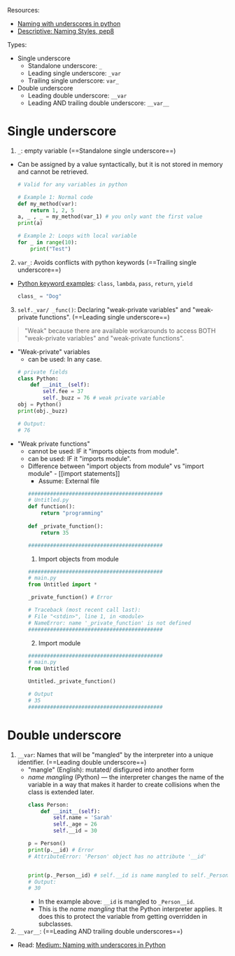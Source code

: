 Resources:
- [Naming with underscores in python](https://medium.com/python-features/naming-conventions-with-underscores-in-python-791251ac7097#:~:text=The%20underscore%20prefix%20is%20meant,is%20intended%20for%20internal%20use.)
- [Descriptive: Naming Styles, pep8](https://pep8.org/#descriptive-naming-styles)

Types:
- Single underscore
	- Standalone underscore: `_`
	- Leading single underscore: `_var`
	- Trailing single underscore: `var_`
- Double underscore
	- Leading double underscore: `__var`
	- Leading AND trailing double underscore: `__var__`

# Single underscore
1. `_`: empty variable (==Standalone single underscore==)
- Can be assigned by a value syntactically, but it is not stored in memory and cannot be retrieved. 
	```python
	# Valid for any variables in python
	
	# Example 1: Normal code 
	def my_method(var):
		return 1, 2, 5
	a, _ , _ = my_method(var_1) # you only want the first value
	print(a)
	
	# Example 2: Loops with local variable
	for _ in range(10):
		print("Test")
	```

2. `var_`: Avoids conflicts with python keywords (==Trailing single underscore==)
- [Python keyword examples](https://www.w3schools.com/python/python_ref_keywords.asp): `class`, `lambda`, `pass`, `return`, `yield`
	```python
	class_ = "Dog"
	```

3. `self._var/ _func()`: Declaring "weak-private variables" and "weak-private functions". (==Leading single underscore==)
> "Weak" because there are available workarounds to access BOTH "weak-private variables" and "weak-private functions". 

- "Weak-private" variables 
	- can be used: In any case. 
	```python
	# private fields
	class Python: 
		def __init__(self): 
			self.fee = 37 
			self._buzz = 76 # weak private variable
	obj = Python()
	print(obj._buzz)
	
	# Output:
	# 76
	```
- "Weak private functions" 
	- cannot be used: IF it "imports objects from module".  
	- can be used: IF it "imports module".
	- Difference between "import objects from module" vs "import module" - [[import statements]]
		- Assume: External file
		```python
		###########################################
		# Untitled.py
		def function(): 
			return "programming" 
			
		def _private_function(): 
			return 35
		
		###########################################
		```
		1. Import objects from module
		```python
		###########################################
		# main.py
		from Untitled import *
		
		_private_function() # Error
		
		# Traceback (most recent call last):
		# File "<stdin>", line 1, in <module>
		# NameError: name '_private_function' is not defined
		###########################################
		```
		2. Import module
		```python
		###########################################
		# main.py
		from Untitled 
		
		Untitled._private_function() 
		
		# Output
		# 35
		###########################################
		
		```

# Double underscore

1. `__var`: Names that will be "mangled" by the interpreter into a unique identifier. (==Leading double underscore==)
	- "mangle" (English): mutated/ disfigured into another form
	- _name mangling_ (Python) — the interpreter changes the name of the variable in a way that makes it harder to create collisions when the class is extended later.
		```python
		class Person:  
			def __init__(self):  
				self.name = 'Sarah'  
				self._age = 26  
				self.__id = 30
		
		p = Person()
		print(p.__id) # Error
		# AttributeError: 'Person' object has no attribute '__id'
		
		
		print(p._Person__id) # self.__id is name mangled to self._Person__id
		# Output:
		# 30
		```
		- In the example above: `__id` is mangled to `_Person__id`.
		- This is the _name mangling_ that the Python interpreter applies. It does this to protect the variable from getting overridden in subclasses.
2. `__var__`:  (==Leading AND trailing double underscores==)
- Read: [Medium: Naming with underscores in Python](https://medium.com/python-features/naming-conventions-with-underscores-in-python-791251ac7097#:~:text=The%20underscore%20prefix%20is%20meant,is%20intended%20for%20internal%20use.)



